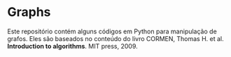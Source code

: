 # Graphs

Este repositório contém alguns códigos em Python para manipulação de grafos.
Eles são baseados no conteúdo do livro CORMEN, Thomas H. et al. __Introduction to algorithms__. MIT press, 2009.

